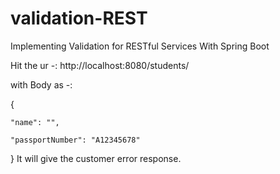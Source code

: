 # validation-REST
Implementing Validation for RESTful Services With Spring Boot


Hit the ur -: http://localhost:8080/students/

with Body as -:

{

    "name": "",

    "passportNumber": "A12345678"

 }
  It will give the customer error response.
